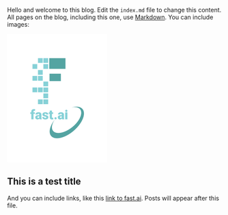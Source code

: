 Hello and welcome to this blog. Edit the `index.md` file to change this content. All pages on the blog, including this one, use [Markdown](https://guides.github.com/features/mastering-markdown/). You can include images:

![Image of fast.ai logo](images/logo.png)

## This is a test title

And you can include links, like this [link to fast.ai](https://www.fast.ai). Posts will appear after this file. 
